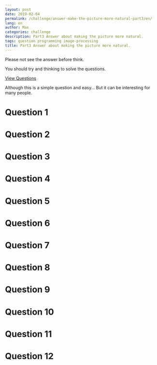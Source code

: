 ```yaml
---
layout: post
date: 2019-02-04
permalink: /challenge/answer-make-the-picture-more-natural-part3/en/
lang: en
author: Max
categories: challenge
description: Part3 Answer about making the picture more natural.
tags: question programming image-processing
title: Part3 Answer about making the picture more natural.
---
```


Please not see the answer before think.

You should try and thinking to solve the questions.

[View Questions](https://basemax.github.io/2019/02/02/Part3-Question-Make-the-picture-more-natural.html)

Although this is a simple question and easy...
But it can be interesting for many people.


<!--more-->

# Question 1

# Question 2

# Question 3

# Question 4

# Question 5

# Question 6

# Question 7

# Question 8

# Question 9

# Question 10

# Question 11

# Question 12
